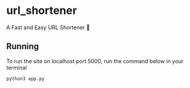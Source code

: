# url_shortener

A Fast and Easy URL Shortener 🔗<br/>

## Running
To run the site on localhost port 5000, run the command below in your terminal 
```shell script
python3 app.py
```

